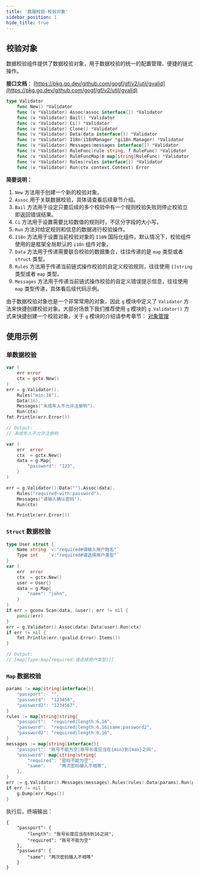 ```yaml
---
title: '数据校验-校验对象'
sidebar_position: 1
hide_title: true
---
```


## 校验对象

数据校验组件提供了数据校验对象，用于数据校验的统一的配置管理、便捷的链式操作。

**接口文档**： [https://pkg.go.dev/github.com/gogf/gf/v2/util/gvalid](https://pkg.go.dev/github.com/gogf/gf/v2/util/gvalid)

```go
type Validator
    func New() *Validator
    func (v *Validator) Assoc(assoc interface{}) *Validator
    func (v *Validator) Bail() *Validator
    func (v *Validator) Ci() *Validator
    func (v *Validator) Clone() *Validator
    func (v *Validator) Data(data interface{}) *Validator
    func (v *Validator) I18n(i18nManager *gi18n.Manager) *Validator
    func (v *Validator) Messages(messages interface{}) *Validator
    func (v *Validator) RuleFunc(rule string, f RuleFunc) *Validator
    func (v *Validator) RuleFuncMap(m map[string]RuleFunc) *Validator
    func (v *Validator) Rules(rules interface{}) *Validator
    func (v *Validator) Run(ctx context.Context) Error
```

**简要说明：**

1. `New` 方法用于创建一个新的校验对象。
2. `Assoc` 用于关联数据校验，具体请查看后续章节介绍。
3. `Bail` 方法用于设定只要后续的多个校验中有一个规则校验失败则停止校验立即返回错误结果。
4. `Ci` 方法用于设置需要比较数值的规则时，不区分字段的大小写。
5. `Run` 方法对给定规则和信息的数据进行校验操作。
6. `I18n` 方法用于设置当前校验对象的 `I18N` 国际化组件。默认情况下，校验组件使用的是框架全局默认的 `i18n` 组件对象。
7. `Data` 方法用于传递需要联合校验的数据集合，往往传递的是 `map` 类型或者 `struct` 类型。
8. `Rules` 方法用于传递当前链式操作校验的自定义校验规则，往往使用 `[]string` 类型或者 `map` 类型。
9. `Messages` 方法用于传递当前链式操作校验的自定义错误提示信息，往往使用 `map` 类型传递，具体看后续代码示例。

由于数据校验对象也是一个非常常用的对象，因此 `g` 模块中定义了 `Validator` 方法来快捷创建校验对象。大部分场景下我们推荐使用 `g` 模块的 `g.Validator()` 方式来快捷创建一个校验对象，关于 `g` 模块的介绍请参考章节： [对象管理](/docs/核心组件/对象管理)

## 使用示例

### 单数据校验

```go
var (
    err error
    ctx = gctx.New()
)
err = g.Validator().
    Rules("min:18").
    Data(16).
    Messages("未成年人不允许注册哟").
    Run(ctx)
fmt.Println(err.Error())

// Output:
// 未成年人不允许注册哟
```

```go
var (
    err  error
    ctx  = gctx.New()
    data = g.Map{
        "password": "123",
    }
)

err = g.Validator().Data("").Assoc(data).
    Rules("required-with:password").
    Messages("请输入确认密码").
    Run(ctx)

fmt.Println(err.Error())
```

### `Struct` 数据校验

```go
type User struct {
    Name string `v:"required#请输入用户姓名"`
    Type int    `v:"required#请选择用户类型"`
}
var (
    err  error
    ctx  = gctx.New()
    user = User{}
    data = g.Map{
        "name": "john",
    }
)
if err = gconv.Scan(data, &user); err != nil {
    panic(err)
}
err = g.Validator().Assoc(data).Data(user).Run(ctx)
if err != nil {
    fmt.Println(err.(gvalid.Error).Items())
}

// Output:
// [map[Type:map[required:请选择用户类型]]]
```

### `Map` 数据校验

```go
params := map[string]interface{}{
    "passport":  "",
    "password":  "123456",
    "password2": "1234567",
}
rules := map[string]string{
    "passport":  "required|length:6,16",
    "password":  "required|length:6,16|same:password2",
    "password2": "required|length:6,16",
}
messages := map[string]interface{}{
    "passport": "账号不能为空|账号长度应当在{min}到{max}之间",
    "password": map[string]string{
        "required": "密码不能为空",
        "same":     "两次密码输入不相等",
    },
}
err := g.Validator().Messages(messages).Rules(rules).Data(params).Run(gctx.New())
if err != nil {
    g.Dump(err.Maps())
}
```

执行后，终端输出：

```
{
    "passport": {
        "length": "账号长度应当在6到16之间",
        "required": "账号不能为空"
    },
    "password": {
        "same": "两次密码输入不相等"
    }
}
```